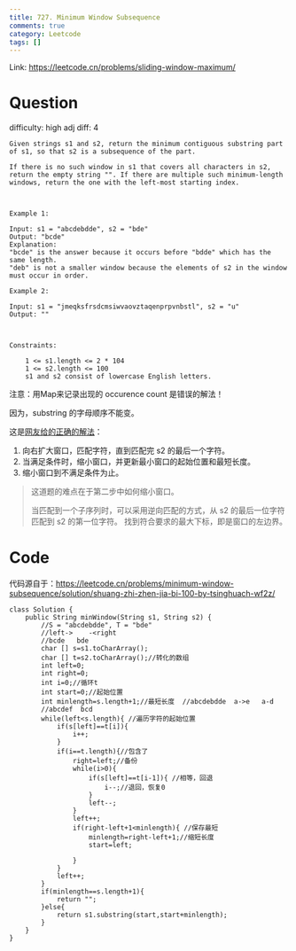 ```yaml
---
title: 727. Minimum Window Subsequence
comments: true
category: Leetcode
tags: []
---
```


Link: https://leetcode.cn/problems/sliding-window-maximum/

# Question

difficulty: high
adj diff: 4

    Given strings s1 and s2, return the minimum contiguous substring part of s1, so that s2 is a subsequence of the part.

    If there is no such window in s1 that covers all characters in s2, return the empty string "". If there are multiple such minimum-length windows, return the one with the left-most starting index.

    

    Example 1:

    Input: s1 = "abcdebdde", s2 = "bde"
    Output: "bcde"
    Explanation: 
    "bcde" is the answer because it occurs before "bdde" which has the same length.
    "deb" is not a smaller window because the elements of s2 in the window must occur in order.

    Example 2:

    Input: s1 = "jmeqksfrsdcmsiwvaovztaqenprpvnbstl", s2 = "u"
    Output: ""

    

    Constraints:

        1 <= s1.length <= 2 * 104
        1 <= s2.length <= 100
        s1 and s2 consist of lowercase English letters.

注意：用Map来记录出现的 occurence count 是错误的解法！

因为，substring 的字母顺序不能变。

这是[网友给的正确的解法](https://leetcode.cn/problems/minimum-window-subsequence/solution/itcharge-727-zui-xiao-chuang-kou-zi-xu-l-v3az/)：

1. 向右扩大窗口，匹配字符，直到匹配完 s2 的最后一个字符。
1. 当满足条件时，缩小窗口，并更新最小窗口的起始位置和最短长度。
1. 缩小窗口到不满足条件为止。

> 这道题的难点在于第二步中如何缩小窗口。
>
> 当匹配到一个子序列时，可以采用逆向匹配的方式，从 s2 的最后一位字符匹配到 s2 的第一位字符。
> 找到符合要求的最大下标，即是窗口的左边界。

# Code

代码源自于：https://leetcode.cn/problems/minimum-window-subsequence/solution/shuang-zhi-zhen-jia-bi-100-by-tsinghuach-wf2z/

```
class Solution {
    public String minWindow(String s1, String s2) {
        //S = "abcdebdde", T = "bde"
        //left->    -<right
        //bcde   bde
        char [] s=s1.toCharArray();
        char [] t=s2.toCharArray();//转化的数组 
        int left=0;
        int right=0;
        int i=0;//循环t
        int start=0;//起始位置
        int minlength=s.length+1;//最短长度  //abcdebdde  a->e   a-d
        //abcdef  bcd
        while(left<s.length){ //遍历字符的起始位置
            if(s[left]==t[i]){
                i++;
            }
            if(i==t.length){//包含了
                right=left;//备份
                while(i>0){
                    if(s[left]==t[i-1]){ //相等，回退
                        i--;//退回，恢复0
                    }
                    left--;
                }
                left++;
                if(right-left+1<minlength){ //保存最短
                    minlength=right-left+1;//缩短长度
                    start=left;

                }
            }
            left++;
        }
        if(minlength==s.length+1){
            return "";
        }else{
            return s1.substring(start,start+minlength);
        }
    }
}
```
